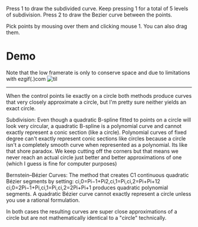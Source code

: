 Press 1 to draw the subdivided curve. Keep pressing 1 for a total of 5 levels of subdivision.
Press 2 to draw the Bezier curve between the points.

Pick points by mousing over them and clicking mouse 1. You can also drag them.

# Demo
Note that the low framerate is only to conserve space and due to limitations with ezgif(.)com
![til](https://github.com/Bezier-Curves-and-Subdivision-plus-Picking/DEMO.gif)

------------------------------------------------------------------------------------

When the control points lie exactly on a circle both methods produce curves that
very closely approximate a circle, but I'm pretty sure neither yields an exact
circle.

Subdivision:
Even though a quadratic B-spline fitted to points on a circle will look very
circular, a quadratic B-spline is a polynomial curve and cannot exactly represent a
conic section (like a circle). Polynomial curves of fixed degree can't exactly
represent conic sections like circles because a circle isn't a completely smooth
curve when represented as a polynomial. Its like that shore paradox. We keep
cutting off the corners but that means we never reach an actual circle just better
and better approximations of one (which I guess is fine for computer purposes)

Bernstein–Bézier Curves:
The method that creates C1 continuous quadratic Bézier segments by setting:
  ci,0=Pi−1+Pi2,ci,1=Pi,ci,2=Pi+Pi+12
  ci,0=2Pi−1+Pi,ci,1=Pi,ci,2=2Pi+Pi+1
produces quadratic polynomial segments. A quadratic Bézier curve cannot exactly
represent a circle unless you use a rational formulation.

In both cases the resulting curves are super close approximations of a circle
but are not mathematically identical to a "circle" technically.
